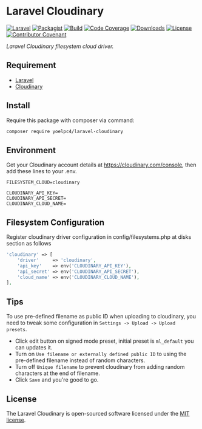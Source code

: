 # Laravel Cloudinary

[![Laravel][ico-laravel]][link-laravel]
[![Packagist][ico-packagist]][link-packagist]
[![Build][ico-build]][link-build]
[![Code Coverage][ico-code-coverage]][link-code-coverage]
[![Downloads][ico-downloads]][link-downloads]
[![License][ico-license]][link-license]
[![Contributor Covenant][ico-code-of-conduct]][link-code-of-conduct]

_Laravel Cloudinary filesystem cloud driver._

## Requirement

- [Laravel](https://laravel.com)
- [Cloudinary](http://cloudinary.com/)

## Install

Require this package with composer via command:

```bash
composer require yoelpc4/laravel-cloudinary
```

## Environment

Get your Cloudinary account details at https://cloudinary.com/console, then add these lines to your .env.

```dotenv
FILESYSTEM_CLOUD=cloudinary

CLOUDINARY_API_KEY=
CLOUDINARY_API_SECRET=
CLOUDINARY_CLOUD_NAME=
```

## Filesystem Configuration

Register cloudinary driver configuration in config/filesystems.php at disks section as follows

```php
'cloudinary' => [
    'driver'     => 'cloudinary',
    'api_key'    => env('CLOUDINARY_API_KEY'),
    'api_secret' => env('CLOUDINARY_API_SECRET'),
    'cloud_name' => env('CLOUDINARY_CLOUD_NAME'),
],
```

## Tips

To use pre-defined filename as public ID when uploading to cloudinary, you need to tweak some configuration 
in `Settings -> Upload -> Upload presets`. 
- Click edit button on signed mode preset, initial preset is `ml_default` you can updates it.
- Turn on `Use filename or externally defined public ID` to using the pre-defined filename instead of random characters.
- Turn off `Unique filename` to prevent cloudinary from adding random characters at the end of filename.
- Click `Save` and you're good to go.

## License

The Laravel Cloudinary is open-sourced software licensed under the [MIT license](http://opensource.org/licenses/MIT).

[ico-laravel]: https://img.shields.io/badge/framework-laravel-red.svg?style=flat-square
[ico-packagist]: https://img.shields.io/packagist/v/yoelpc4/laravel-cloudinary.svg?style=flat-square
[ico-build]: https://travis-ci.com/yoelpc4/laravel-cloudinary.svg?branch=master&style=flat-square
[ico-code-coverage]: https://codecov.io/gh/yoelpc4/laravel-cloudinary/branch/master/graph/badge.svg?style=flat-square
[ico-downloads]: https://img.shields.io/packagist/dt/yoelpc4/laravel-cloudinary.svg?style=flat-square
[ico-license]: https://img.shields.io/packagist/l/yoelpc4/laravel-cloudinary.svg?style=flat-square
[ico-code-of-conduct]: https://img.shields.io/badge/contributor%20covenant-v1.4-ff69b4.svg

[link-laravel]: https://laravel.com
[link-packagist]: https://packagist.org/packages/yoelpc4/laravel-cloudinary
[link-build]: https://travis-ci.com/yoelpc4/laravel-cloudinary
[link-code-coverage]: https://codecov.io/gh/yoelpc4/laravel-cloudinary
[link-downloads]: https://packagist.org/packages/yoelpc4/laravel-cloudinary
[link-license]: LICENSE.md
[link-code-of-conduct]: CODE_OF_CONDUCT.md
